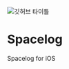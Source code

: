 ![깃허브 타이틀](https://github.com/051198Hz/Spacelog/assets/82448654/c43e8bf2-51aa-41e0-a843-5366d1e61703)
# Spacelog
Spacelog for iOS
